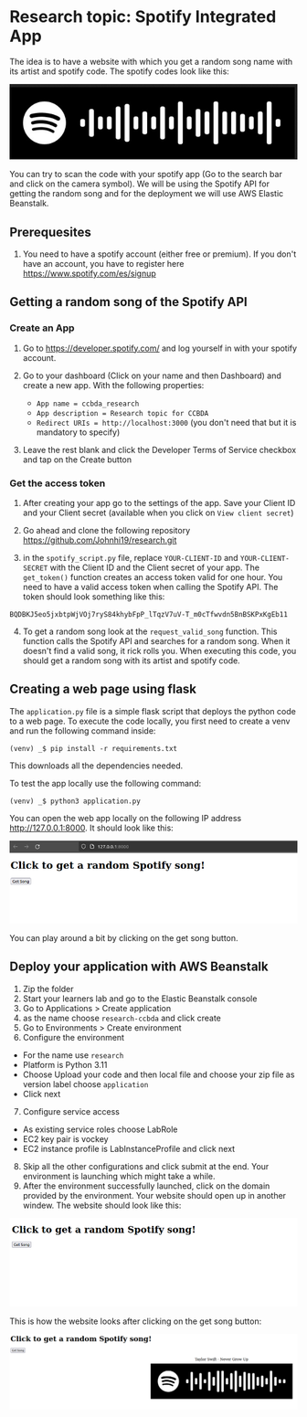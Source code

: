 # Research topic: Spotify Integrated App
The idea is to have a website with which you get a random song name with its artist and spotify code. The spotify codes look like this:

![Image](pictures/spotifycode.png)

You can try to scan the code with your spotify app (Go to the search bar and click on the camera symbol). We will be using the Spotify API for getting the random song and for the deployment we will use AWS Elastic Beanstalk. 

## Prerequesites
1. You need to have a spotify account (either free or premium). If you don't have an account, you have to register here https://www.spotify.com/es/signup

## Getting a random song of the Spotify API
### Create an App
1. Go to https://developer.spotify.com/ and log yourself in with your spotify account.

2. Go to your dashboard (Click on your name and then Dashboard) and create a new app. With the following properties:
    - ```App name = ccbda_research```
    - ```App description = Research topic for CCBDA```
    - ```Redirect URIs = http://localhost:3000``` (you don't need that but it is mandatory to specify)

3. Leave the rest blank and click the Developer Terms of Service checkbox and tap on the Create button

### Get the access token
1. After creating your app go to the settings of the app. Save your Client ID and your Client secret (available when you click on ```View client secret```) 

2. Go ahead and clone the following repository https://github.com/Johnhi19/research.git


3. in the ```spotify_script.py``` file, replace ```YOUR-CLIENT-ID``` and ```YOUR-CLIENT-SECRET``` with the Client ID and the Client secret of your app. The ```get_token()``` function creates an access token valid for one hour. You need to have a valid access token when calling the Spotify API. The token should look something like this: 
```
BQDBKJ5eo5jxbtpWjVOj7ryS84khybFpP_lTqzV7uV-T_m0cTfwvdn5BnBSKPxKgEb11
```

4. To get a random song look at the ```request_valid_song``` function. This function calls the Spotify API and searches for a random song. When it doesn't find a valid song, it rick rolls you. When executing this code, you should get a random song with its artist and spotify code.

## Creating a web page using flask
The ```application.py``` file is a simple flask script that deploys the python code to a web page. To execute the code locally, you first need to create a venv and run the following command inside:
```
(venv) _$ pip install -r requirements.txt
```
This downloads all the dependencies needed.

To test the app locally use the following command:
```
(venv) _$ python3 application.py
```
You can open the web app locally on the following IP address http://127.0.0.1:8000. It should look like this:

![Image](pictures/webapplocal.png)

You can play around a bit by clicking on the get song button.

## Deploy your application with AWS Beanstalk
1. Zip the folder
2. Start your learners lab and go to the Elastic Beanstalk console
3. Go to Applications > Create application
4. as the name choose ```research-ccbda``` and click create
5. Go to Environments > Create environment
6. Configure the environment
- For the name use ```research```
- Platform is Python 3.11
- Choose Upload your code and then local file and choose your zip file as version label choose ```application```
- Click next
7. Configure service access
- As existing service roles choose LabRole
- EC2 key pair is vockey
- EC2 instance profile is LabInstanceProfile and click next
8. Skip all the other configurations and click submit at the end. Your environment is launching which might take a while.
9. After the environment successfully launched, click on the domain provided by the environment. Your website should open up in another windew. The website should look like this:

![Image](pictures/website.png)

This is how the website looks after clicking on the get song button:

![Image](pictures/website2.png)
